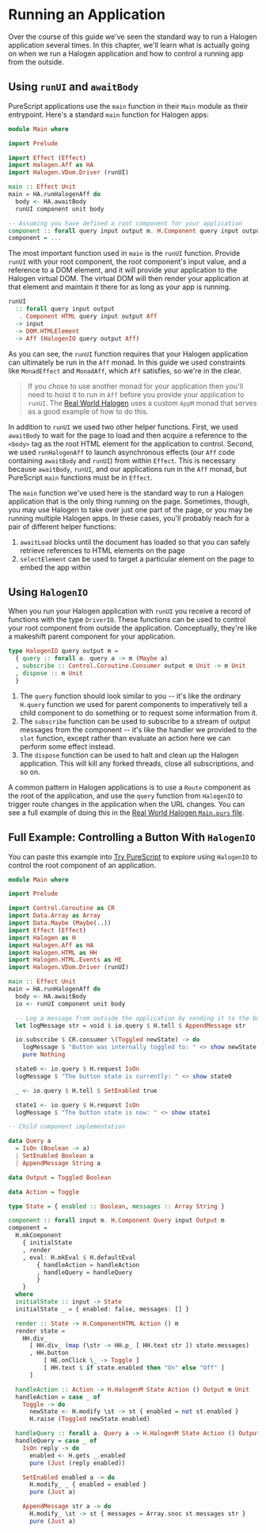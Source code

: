 # Running an Application

Over the course of this guide we've seen the standard way to run a Halogen application several times. In this chapter, we'll learn what is actually going on when we run a Halogen application and how to control a running app from the outside.

## Using `runUI` and `awaitBody`

PureScript applications use the `main` function in their `Main` module as their entrypoint. Here's a standard `main` function for Halogen apps:

```purs
module Main where

import Prelude

import Effect (Effect)
import Halogen.Aff as HA
import Halogen.VDom.Driver (runUI)

main :: Effect Unit
main = HA.runHalogenAff do
  body <- HA.awaitBody
  runUI component unit body

-- Assuming you have defined a root component for your application
component :: forall query input output m. H.Component query input output m
component = ...
```

The most important function used in `main` is the `runUI` function. Provide `runUI` with your root component, the root component's input value, and a reference to a DOM element, and it will provide your application to the Halogen virtual DOM. The virtual DOM will then render your application at that element and maintain it there for as long as your app is running.

```purs
runUI
  :: forall query input output
   . Component HTML query input output Aff
  -> input
  -> DOM.HTMLElement
  -> Aff (HalogenIO query output Aff)
```

As you can see, the `runUI` function requires that your Halogen application can ultimately be run in the `Aff` monad. In this guide we used constraints like `MonadEffect` and `MonadAff`, which `Aff` satisfies, so we're in the clear.

> If you chose to use another monad for your application then you'll need to hoist it to run in `Aff` before you provide your application to `runUI`. The [Real World Halogen](https://github.com/thomashoneyman/purescript-halogen-realworld) uses a custom `AppM` monad that serves as a good example of how to do this.

In addition to `runUI` we used two other helper functions. First, we used `awaitBody` to wait for the page to load and then acquire a reference to the `<body>` tag as the root HTML element for the application to control. Second, we used `runHalogenAff` to launch asynchronous effects (our `Aff` code containing `awaitBody` and `runUI`) from within `Effect`. This is necessary because `awaitBody`, `runUI`, and our applications run in the `Aff` monad, but PureScript `main` functions must be in `Effect`.

The `main` function we've used here is the standard way to run a Halogen application that is the only thing running on the page. Sometimes, though, you may use Halogen to take over just one part of the page, or you may be running multiple Halogen apps. In these cases, you'll probably reach for a pair of different helper functions:

1. `awaitLoad` blocks until the document has loaded so that you can safely retrieve references to HTML elements on the page
2. `selectElement` can be used to target a particular element on the page to embed the app within

## Using `HalogenIO`

When you run your Halogen application with `runUI` you receive a record of functions with the type `DriverIO`. These functions can be used to control your root component from outside the application. Conceptually, they're like a makeshift parent component for your application.

```purs
type HalogenIO query output m =
  { query :: forall a. query a -> m (Maybe a)
  , subscribe :: Control.Coroutine.Consumer output m Unit -> m Unit
  , dispose :: m Unit
  }
```

1. The `query` function should look similar to you -- it's like the ordinary `H.query` function we used for parent components to imperatively tell a child component to do something or to request some information from it.
2. The `subscribe` function can be used to subscribe to a stream of output messages from the component -- it's like the handler we provided to the `slot` function, except rather than evaluate an action here we can perform some effect instead.
3. The `dispose` function can be used to halt and clean up the Halogen application. This will kill any forked threads, close all subscriptions, and so on.

A common pattern in Halogen applications is to use a `Route` component as the root of the application, and use the `query` function from `HalogenIO` to trigger route changes in the application when the URL changes. You can see a full example of doing this in the [Real World Halogen `Main.purs` file](https://github.com/thomashoneyman/purescript-halogen-realworld/blob/master/src/Main.purs).

## Full Example: Controlling a Button With `HalogenIO`

You can paste this example into [Try PureScript](https://try.purescript.org) to explore using `HalogenIO` to control the root component of an application.

```purs
module Main where

import Prelude

import Control.Coroutine as CR
import Data.Array as Array
import Data.Maybe (Maybe(..))
import Effect (Effect)
import Halogen as H
import Halogen.Aff as HA
import Halogen.HTML as HH
import Halogen.HTML.Events as HE
import Halogen.VDom.Driver (runUI)

main :: Effect Unit
main = HA.runHalogenAff do
  body <- HA.awaitBody
  io <- runUI component unit body

  -- Log a message from outside the application by sending it to the button
  let logMessage str = void $ io.query $ H.tell $ AppendMessage str

  io.subscribe $ CR.consumer \(Toggled newState) -> do
    logMessage $ "Button was internally toggled to: " <> show newState
    pure Nothing

  state0 <- io.query $ H.request IsOn
  logMessage $ "The button state is currently: " <> show state0

  _ <- io.query $ H.tell $ SetEnabled true

  state1 <- io.query $ H.request IsOn
  logMessage $ "The button state is now: " <> show state1

-- Child component implementation

data Query a
  = IsOn (Boolean -> a)
  | SetEnabled Boolean a
  | AppendMessage String a

data Output = Toggled Boolean

data Action = Toggle

type State = { enabled :: Boolean, messages :: Array String }

component :: forall input m. H.Component Query input Output m
component =
  H.mkComponent
    { initialState
    , render
    , eval: H.mkEval $ H.defaultEval
        { handleAction = handleAction
        , handleQuery = handleQuery
        }
    }
  where
  initialState :: input -> State
  initialState _ = { enabled: false, messages: [] }

  render :: State -> H.ComponentHTML Action () m
  render state =
    HH.div_
      [ HH.div_ (map (\str -> HH.p_ [ HH.text str ]) state.messages)
      , HH.button
          [ HE.onClick \_ -> Toggle ]
          [ HH.text $ if state.enabled then "On" else "Off" ]
      ]

  handleAction :: Action -> H.HalogenM State Action () Output m Unit
  handleAction = case _ of
    Toggle -> do
      newState <- H.modify \st -> st { enabled = not st.enabled }
      H.raise (Toggled newState.enabled)

  handleQuery :: forall a. Query a -> H.HalogenM State Action () Output m (Maybe a)
  handleQuery = case _ of
    IsOn reply -> do
      enabled <- H.gets _.enabled
      pure (Just (reply enabled))

    SetEnabled enabled a -> do
      H.modify_ _ { enabled = enabled }
      pure (Just a)

    AppendMessage str a -> do
      H.modify_ \st -> st { messages = Array.snoc st.messages str }
      pure (Just a)
```
